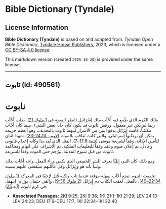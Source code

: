 # Bible Dictionary (Tyndale)

## License Information

**Bible Dictionary (Tyndale)** is based on and adapted from: _Tyndale Open Bible Dictionary_, [Tyndale House Publishers](https://tyndaleopenresources.com/), 2023, which is licensed under a [CC BY-SA 4.0 license](https://creativecommons.org/licenses/by-sa/4.0/legalcode.en).

This markdown version (created `2025-10-20`) is provided under the same license.



--------------------------------

## نَابوت (id: 490561)

نابوت
=====

مالك الكرم الذي طَمِع فيه أَخْآب ملك إِسْرَائِيل (انظر القصة في [1 ملوك 21](https://ref.ly/1Kgs21:1-1Kgs21:29)). طلب أَخْآب ربما لم يكن غير معقول، ورفض نَابوت قد يكون كان حاداً بعض الشيء. بينما كان أَخْآب مكتئباً، قامت إِيزَابَل بدفع اثنين من الأشرار ليتهما نَابوت بالتجديف، وهو أعظم جريمة يمكن أن يرتكبها إسرائيلي، والتي كانت تُعاقب بالموت ([لاويين 24:10–23](https://ref.ly/Lev24:10-Lev24:23)). شهدا اثنان لتأمين الإدانة، وفقاً لشريعة موسَى ([تثنية 17:6–7](https://ref.ly/Deut17:6-Deut17:7)). القتل الذي نُفذ بدا وكأنه إعدام قانوني وعادل. تم إعلان صوم وعقد وفقاً للتعليمات الملكية. تم الإشراف على اتهام ومحاكمة نَابوتَ من قبل شيوخ المدينة، ورُجم حتى الموت وفقاً للشريعة.

ومع ذلك، كان النبي إِيلِيَّا يعرف الشر الحقيقي الذي يكمن وراء الفعل. واجه أَخْآبَ بذلك وتنبأ بأنه هو وإِيزَابَل وكل عائلتهم سيُقضى عليهم بسببه.

تحققت النبوة. تمتع أَخْآب بمهلة مؤقتة عندما تاب ولكنه قُتل لاحقًا في المعركة ([1 ملوك 22:34–40](https://ref.ly/1Kgs22:34-1Kgs22:40)). بالفعل، لعقت الكلاب دم إِيزَابَل ([2 ملوك 9:36](https://ref.ly/2Kgs9:36))، وأُلقي جثمان يورَام، ابنهما، في كرم نَابوت (آية [25](https://ref.ly/2Kgs9:25)).

* **Associated Passages:** 2KI 9:25; 2KI 9:36; 1KI 21:1–1KI 21:29; LEV 24:10–LEV 24:23; DEU 17:6–DEU 17:7; 1KI 22:34–1KI 22:40

